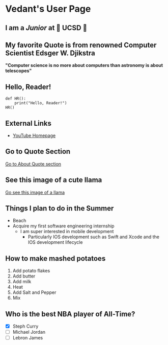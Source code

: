 # Vedant's User Page

## I am a ***Junior*** at 💛 UCSD 💙

## My favorite Quote is from renowned Computer Scientist Edsger W. Djikstra

**"Computer science is no more about computers than astronomy is about telescopes"**

## Hello, Reader!

```
def HR():
    print("Hello, Reader!")
HR()
```
## External Links

- [YouTube Homepage](https://www.youtube.com/)

## Go to Quote Section
[Go to About Quote section](#my-favorite-quote-is-from-renowned-computer-scientist-edsger-w-djikstra)

## See this image of a cute llama
[Go see this image of a llama](llama.jpeg)

## Things I plan to do in the Summer
- Beach
- Acquire my first software engineering internship
  - I am super interested in mobile development
    - Particularly IOS development such as Swift and Xcode and the IOS development lifecycle
## How to make mashed potatoes
1. Add potato flakes
2. Add butter
3. Add milk
4. Heat
5. Add Salt and Pepper
6. Mix 
## Who is the best NBA player of All-Time?
- [x] Steph Curry
- [ ] Michael Jordan
- [ ] Lebron James